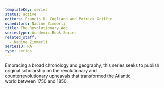 ```yaml
---
templateKey: series
status: active
editors: Francis D. Cogliano and Patrick Griffin
uvaeditors: Nadine Zimmerli
title: The Revolutionary Age
seriestype: Academic Book Series
related_staff:
  - Nadine Zimmerli
seriesID: RA
type: series
---
```

Embracing a broad chronology and geography, this series seeks to publish original scholarship on the revolutionary and counterrevolutionary upheavals that transformed the Atlantic world between 1750 and 1850.
